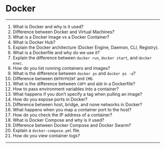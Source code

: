 # Docker

---
1. What is Docker and why is it used?
2. Difference between Docker and Virtual Machines?
3. What is a Docker Image vs a Docker Container?
4. What is Docker Hub?
5. Explain the Docker architecture (Docker Engine, Daemon, CLI, Registry).
6. What is a Dockerfile and why do we use it?
7. Explain the difference between `docker run`, `docker start`, and `docker exec`.
8. How do you list running containers and images?
9. What is the difference between `docker ps` and `docker ps -a`?
10. Difference between `ENTRYPOINT` and `CMD`.
11. What is the difference between `COPY` and `ADD` in a Dockerfile?
12. How to pass environment variables into a container?
13. What happens if you don’t specify a tag when pulling an image?
14. How do you expose ports in Docker?
15. Difference between host, bridge, and none networks in Docker?
16. What happens when you map a container port to the host?
17. How do you check the IP address of a container?
18. What is Docker Compose and why is it used?
19. Difference between Docker Compose and Docker Swarm?
20. Explain a `docker-compose.yml` file.
21. How do you view container logs?
---
